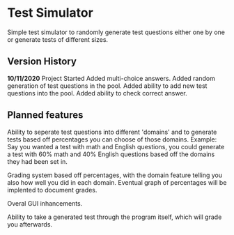# Test Simulator
Simple test simulator to randomly generate test questions either one by one or generate tests of different sizes. 

## Version History

**10/11/2020** 
Project Started
Added multi-choice answers.
Added random generation of test questions in the pool.
Added ability to add new test questions into the pool.
Added ability to check correct answer.

## Planned features
Ability to seperate test questions into different 'domains' and to generate tests based off percentages you can choose of those domains. Example: Say you wanted a test with math and English questions, you could generate a test with 60% math and 40% English questions based off the domains they had been set in.

Grading system based off percentages, with the domain feature telling you also how well you did in each domain. Eventual graph of percentages will be implented to document grades.

Overal GUI inhancements.

Ability to take a generated test through the program itself, which will grade you afterwards. 
